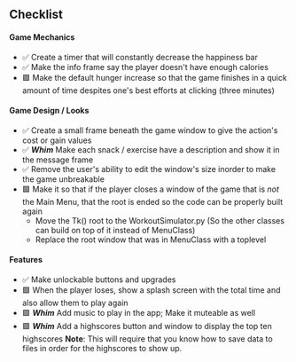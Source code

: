 ## Checklist


#### Game Mechanics

- ✅ Create a timer that will constantly decrease the happiness bar
- ✅ Make the info frame say the player doesn't have enough calories 
- 🟩 Make the default hunger increase so that the game finishes in a quick amount of time despites one's best    efforts at clicking (three minutes)

#### Game Design / Looks

- ✅ Create a small frame beneath the game window to give the action's cost or gain values
- ✅ ***Whim*** Make each snack / exercise have a description and show it in the message frame
- ✅ Remove the user's ability to edit the window's size inorder to make the game unbreakable
- 🟩 Make it so that if the player closes a window of the game that is *not* the Main Menu, that the root is ended so the code can be properly built again
    - Move the Tk() root to the WorkoutSimulator.py (So the other classes can build on top of it instead of MenuClass)
    - Replace the root window that was in MenuClass with a toplevel

#### Features

- ✅ Make unlockable buttons and upgrades
- 🟩 When the player loses, show a splash screen with the total time and also allow them to play again
- 🟩 ***Whim*** Add music to play in the app; Make it muteable as well
- 🟩 ***Whim*** Add a highscores button and window to display the top ten highscores **Note**: This will require that you know how to save data to files in order for the highscores to show up.

